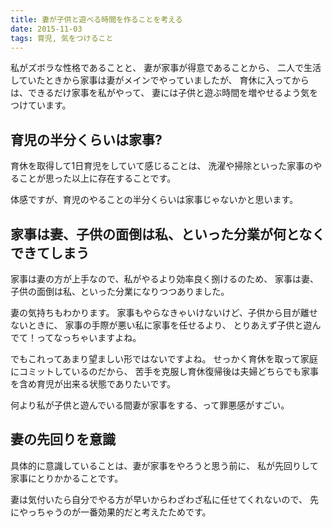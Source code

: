 ```yaml
---
title: 妻が子供と遊べる時間を作ることを考える
date: 2015-11-03
tags: 育児, 気をつけること
---
```


私がズボラな性格であることと、
妻が家事が得意であることから、
二人で生活していたときから家事は妻がメインでやっていましたが、
育休に入ってからは、できるだけ家事を私がやって、
妻には子供と遊ぶ時間を増やせるよう気をつけています。

## 育児の半分くらいは家事?

育休を取得して1日育児をしていて感じることは、
洗濯や掃除といった家事のやることが思った以上に存在することです。

体感ですが、育児のやることの半分くらいは家事じゃないかと思います。

## 家事は妻、子供の面倒は私、といった分業が何となくできてしまう

家事は妻の方が上手なので、私がやるより効率良く捌けるのため、
家事は妻、子供の面倒は私、といった分業になりつつありました。

妻の気持ちもわかります。
家事もやらなきゃいけないけど、子供から目が離せないときに、
家事の手際が悪い私に家事を任せるより、
とりあえず子供と遊んでて！ってなっちゃいますよね。

でもこれってあまり望ましい形ではないですよね。
せっかく育休を取って家庭にコミットしているのだから、
苦手を克服し育休復帰後は夫婦どちらでも家事を含め育児が出来る状態でありたいです。

何より私が子供と遊んでいる間妻が家事をする、って罪悪感がすごい。

## 妻の先回りを意識

具体的に意識していることは、妻が家事をやろうと思う前に、
私が先回りして家事にとりかかることです。

妻は気付いたら自分でやる方が早いからわざわざ私に任せてくれないので、
先にやっちゃうのが一番効果的だと考えたためです。
